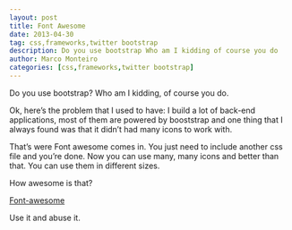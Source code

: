 ```yaml
---
layout: post
title: Font Awesome
date: 2013-04-30
tag: css,frameworks,twitter bootstrap
description: Do you use bootstrap Who am I kidding of course you do
author: Marco Monteiro
categories: [css,frameworks,twitter bootstrap]
---
```


Do you use bootstrap? Who am I kidding, of course you do.

Ok, here’s the problem that I used to have: I build a lot of back-end applications, most of them are powered by booststrap and one thing that I always found was that it didn’t had many icons to work with.

That’s were Font awesome comes in. You just need to include another css file and you’re done. Now you can use many, many icons and better than that. You can use them in different sizes.

How awesome is that?

[<i class="icon-link"></i> Font-awesome](http://fortawesome.github.io/Font-Awesome/)

Use it and abuse it.